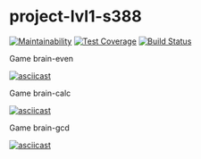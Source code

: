 # project-lvl1-s388

[![Maintainability](https://api.codeclimate.com/v1/badges/bd5980f24b48e0616614/maintainability)](https://codeclimate.com/github/CoraloReef/project-lvl1-s388/maintainability)
[![Test Coverage](https://api.codeclimate.com/v1/badges/bd5980f24b48e0616614/test_coverage)](https://codeclimate.com/github/CoraloReef/project-lvl1-s388/test_coverage)
[![Build Status](https://travis-ci.org/CoraloReef/project-lvl1-s388.svg?branch=master)](https://travis-ci.org/CoraloReef/project-lvl1-s388)


Game brain-even

[![asciicast](https://asciinema.org/a/zt58JHT8VyFGNwQOJ0Zb7tLhU.svg)](https://asciinema.org/a/zt58JHT8VyFGNwQOJ0Zb7tLhU)


Game brain-calc

[![asciicast](https://asciinema.org/a/b3bcayiNKy06h64xLwy1pf3yY.svg)](https://asciinema.org/a/b3bcayiNKy06h64xLwy1pf3yY)


Game brain-gcd

[![asciicast](https://asciinema.org/a/5mTyz86AB6hqcEIxHyYBl0iej.svg)](https://asciinema.org/a/5mTyz86AB6hqcEIxHyYBl0iej)